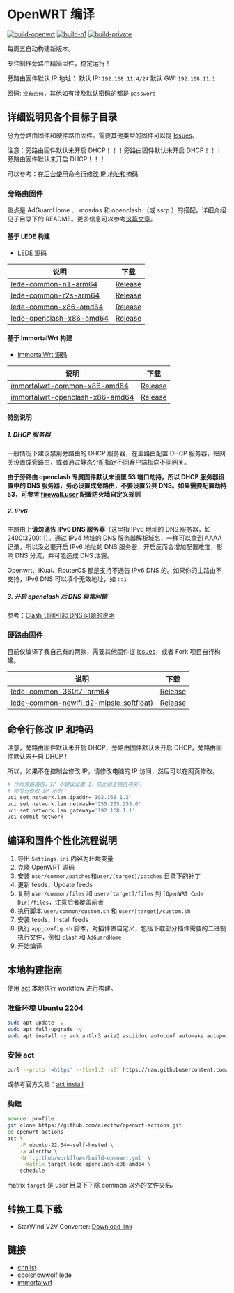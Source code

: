 # OpenWRT 编译

[![build-openwrt](https://github.com/alecthw/openwrt-actions/actions/workflows/build-openwrt.yml/badge.svg)](https://github.com/alecthw/openwrt-actions/actions/workflows/build-openwrt.yml)
[![build-n1](https://github.com/alecthw/openwrt-actions/actions/workflows/build-n1.yml/badge.svg)](https://github.com/alecthw/openwrt-actions/actions/workflows/build-n1.yml)
[![build-private](https://github.com/alecthw/openwrt-actions/actions/workflows/build-private.yml/badge.svg)](https://github.com/alecthw/openwrt-actions/actions/workflows/build-private.yml)

每周五自动构建新版本。

专注制作旁路由精简固件，稳定运行！

旁路由固件默认 IP 地址：
默认 IP: `192.168.11.4/24`
默认 GW: `192.168.11.1`

密码: `没有密码`，其他如有涉及默认密码的都是 `password`

## 详细说明见各个目标子目录

分为旁路由固件和硬件路由固件。需要其他类型的固件可以提 [Issues](https://github.com/alecthw/openwrt-actions/issues)。

注意：旁路由固件默认未开启 DHCP！！！旁路由固件默认未开启 DHCP！！！旁路由固件默认未开启 DHCP！！！

可以参考：[在后台使用命令行修改 IP 地址和掩码](#命令行修改-ip-和掩码)

### 旁路由固件

重点是 AdGuardHome 、 mosdns 和 openclash （或 ssrp ）的搭配，详细介绍见子目录下的 README。更多信息可以参考[这篇文章](https://alecthw.github.io/p/2023/11/fuck-gfw/)。

#### 基于 LEDE 构建

- [LEDE 源码](https://github.com/coolsnowwolf/lede)

| 说明 | 下载 |
|---|---|
| [lede-common-n1-arm64](user/lede-common-n1-arm64/README.md) | [Release](https://github.com/alecthw/openwrt-actions/releases/tag/lede-common-n1-arm64) |
| [lede-common-r2s-arm64](user/lede-common-r2s-arm64/README.md) | [Release](https://github.com/alecthw/openwrt-actions/releases/tag/lede-common-r2s-arm64) |
| [lede-common-x86-amd64](user/lede-common-x86-amd64/README.md) | [Release](https://github.com/alecthw/openwrt-actions/releases/tag/lede-common-x86-amd64) |
| [lede-openclash-x86-amd64](user/lede-openclash-x86-amd64/README.md) | [Release](https://github.com/alecthw/openwrt-actions/releases/tag/lede-openclash-x86-amd64) |

#### 基于 ImmortalWrt 构建

- [ImmortalWrt 源码](https://github.com/immortalwrt/immortalwrt)

| 说明 | 下载 |
|---|---|
| [immortalwrt-common-x86-amd64](user/immortalwrt-common-x86-amd64/README.md) | [Release](https://github.com/alecthw/openwrt-actions/releases/tag/immortalwrt-common-x86-amd64) |
| [immortalwrt-openclash-x86-amd64](user/immortalwrt-openclash-x86-amd64/README.md) | [Release](https://github.com/alecthw/openwrt-actions/releases/tag/immortalwrt-openclash-x86-amd64) |

#### 特别说明

##### 1. DHCP 服务器

一般情况下建议禁用旁路由的 DHCP 服务器，在主路由配置 DHCP 服务器，把网关设置成旁路由，或者通过静态分配指定不同客户端指向不同网关。

**由于旁路由 openclash 专属固件默认未设置 53 端口劫持，所以 DHCP 服务器设置中的 DNS 服务器，务必设置成旁路由，不要设置公共 DNS。如果需要配置劫持 53，可参考 [firewall.user](user/common/files/etc/firewall.user) 配置防火墙自定义规则**

##### 2. IPv6

主路由上**请勿通告 IPv6 DNS 服务器**（这里指 IPv6 地址的 DNS 服务器，如 2400:3200::1）。通过 IPv4 地址的 DNS 服务器解析域名，一样可以拿到 AAAA 记录，所以没必要开启 IPv6 地址的 DNS 服务器，开启反而会增加配置难度，影响 DNS 分流，并可能造成 DNS 泄露。

Openwrt、iKuai、RouterOS 都是支持不通告 IPv6 DNS 的。如果你的主路由不支持，IPv6 DNS 可以填个无效地址，如 `::1`

##### 3. 开启 openclash 后 DNS 异常问题

参考：[Clash 订阅引起 DNS 问题的说明](user/lede-common-x86-amd64/README.md#clash-订阅引起-dns-问题的说明)

### 硬路由固件

目前仅编译了我自己有的两款，需要其他固件提 [Issues](https://github.com/alecthw/openwrt-actions/issues)，或者 Fork 项目自行构建。

| 说明 | 下载 |
|---|---|
| [lede-common-360t7-arm64](user/lede-common-360t7-arm64/README.md) | [Release](https://github.com/alecthw/openwrt-actions/releases/tag/lede-common-360t7-arm64) |
| [lede-common-newifi_d2-mipsle_softfloat](user/lede-common-newifi_d2-mipsle_softfloat/README.md)) | [Release](https://github.com/alecthw/openwrt-actions/releases/tag/lede-common-newifi_d2-mipsle_softfloat) |

## 命令行修改 IP 和掩码

注意，旁路由固件默认未开启 DHCP，旁路由固件默认未开启 DHCP，旁路由固件默认未开启 DHCP！

所以，如果不在控制台修改 IP，请修改电脑的 IP 访问，然后可以在网页修改。

```bash
# 作为旁路路由，IP 不建议设置 1，防止和主路由冲突！
# 命令行修改 IP 示例：
uci set network.lan.ipaddr='192.168.1.2'
uci set network.lan.netmask='255.255.255.0'
uci set network.lan.gateway='192.168.1.1'
uci commit network
```

## 编译和固件个性化流程说明

1. 导出 `Settings.ini` 内容为环境变量
2. 克隆 OpenWRT 源码
3. 安装 `user/common/patches`和`user/[target]/patches` 目录下的补丁
4. 更新 feeds，Update feeds
5. 复制 `user/common/files` 和 `user/[target]/files` 到 `[OpenWRT Code Dir]/files`，注意后者覆盖前者
6. 执行脚本 `user/common/custom.sh` 和 `user/[target]/custom.sh`
7. 安装 feeds，Install feeds
8. 执行 `app_config.sh` 脚本，对插件做自定义，包括下载部分插件需要的二进制执行文件，例如 `clash` 和 `AdGuardHome`
9. 开始编译

## 本地构建指南

使用 [act](https://nektosact.com/) 本地执行 workflow 进行构建。

### 准备环境 Ubuntu 2204

```bash
sudo apt update -y
sudo apt full-upgrade -y
sudo apt install -y ack antlr3 aria2 asciidoc autoconf automake autopoint binutils bison build-essential bzip2 ccache cmake cpio curl device-tree-compiler fastjar flex gawk gettext gcc-multilib g++-multilib git gperf haveged help2man intltool libc6-dev-i386 libelf-dev libglib2.0-dev libgmp3-dev libltdl-dev libmpc-dev libmpfr-dev libncurses5-dev libncursesw5-dev libreadline-dev libssl-dev libtool lrzsz mkisofs msmtp nano ninja-build p7zip p7zip-full patch pkgconf python2.7 python3 python3-pip python3-pyelftools libpython3-dev qemu-utils rsync scons squashfs-tools subversion swig texinfo uglifyjs upx-ucl unzip vim wget xmlto xxd zlib1g-dev clang llvm npm
```

### 安装 act

```bash
curl --proto '=https' --tlsv1.2 -sSf https://raw.githubusercontent.com/nektos/act/master/install.sh | sudo bash
```

或参考官方文档：[act install](https://nektosact.com/installation/index.html)

### 构建

```bash
source .profile
git clone https://github.com/alecthw/openwrt-actions.git
cd openwrt-actions
act \
    -P ubuntu-22.04=-self-hosted \
    -a alecthw \
    -W '.github/workflows/build-openwrt.yml' \
    --matrix target:lede-openclash-x86-amd64 \
    schedule
```

matrix `target` 是 user 目录下下除 common 以外的文件夹名。

## 转换工具下载

- StarWind V2V Converter: [Download link](https://www.starwindsoftware.com/tmplink/starwindconverter.exe)

## 链接

- [chnlist](https://github.com/alecthw/chnlist)
- [coolsnowwolf lede](https://github.com/coolsnowwolf/lede)
- [immortalwrt](https://github.com/immortalwrt/immortalwrt)
